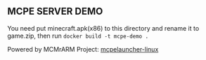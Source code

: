 MCPE SERVER DEMO
----------------

You need put minecraft.apk(x86) to this directory and rename it to game.zip, then run `docker build -t mcpe-demo .`

Powered by MCMrARM
Project: [mcpelauncher-linux](https://github.com/MCMrARM/mcpelauncher-linux)
